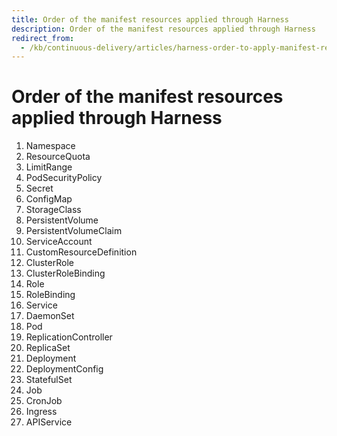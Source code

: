 ```yaml
---
title: Order of the manifest resources applied through Harness
description: Order of the manifest resources applied through Harness
redirect_from:
  - /kb/continuous-delivery/articles/harness-order-to-apply-manifest-resorces
---
```


# Order of the manifest resources applied through Harness

1. Namespace
1. ResourceQuota
1. LimitRange
1. PodSecurityPolicy
1. Secret
1. ConfigMap
1. StorageClass
1. PersistentVolume
1. PersistentVolumeClaim
1. ServiceAccount
1. CustomResourceDefinition
1. ClusterRole
1. ClusterRoleBinding
1. Role
1. RoleBinding
1. Service
1. DaemonSet
1. Pod
1. ReplicationController
1. ReplicaSet
1. Deployment
1. DeploymentConfig
1. StatefulSet
1. Job
1. CronJob
1. Ingress
1. APIService